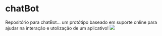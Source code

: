 # chatBot
Repositório para chatBot... um protótipo baseado em suporte online para ajudar na interação e utolização de um aplicativo!
<img src="https://github.com/clementscompany/chatBot/issues/1#issuecomment-1782639022">
